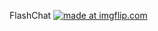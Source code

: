 FlashChat
<a href="https://imgflip.com/gif/257uyp"><img src="https://i.imgflip.com/257uyp.gif" title="made at imgflip.com"/></a>

